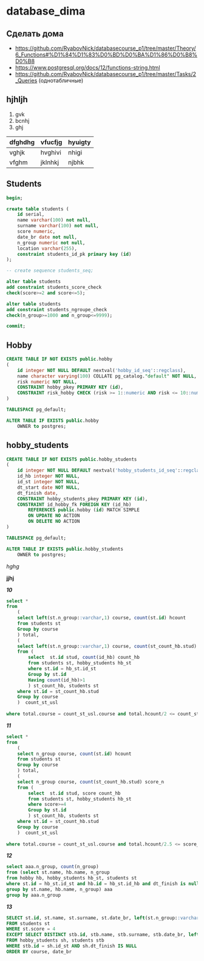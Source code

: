 # database_dima

## Сдeлать дома

- https://github.com/RyabovNick/databasecourse_p1/tree/master/Theory/6_Functions#%D1%84%D1%83%D0%BD%D0%BA%D1%86%D0%B8%D0%B8
- https://www.postgresql.org/docs/12/functions-string.html
- https://github.com/RyabovNick/databasecourse_p1/tree/master/Tasks/2_Queries (однотабличные)

## hjhljh

1. gvk
2. bcnhj
3. ghj



dfghdhg | vfucfjg| hyuigty
-----|-----|-----
vghjk|hvghivi|nhigi
vfghm|jklnhkj|njbhk


## Students

```sql
begin;

create table students (
	id serial,
	name varchar(100) not null,
	surname varchar(100) not null,
	score numeric,
	date_br date not null,
	n_group numeric not null,
	location varchar(255), 
	constraint students_id_pk primary key (id)
);

-- create sequence students_seq;

alter table students 
add constraint students_score_check 
check(score>=2 and score<=5);

alter table students 
add constraint students_ngroupe_check 
check(n_group>=1000 and n_group<=9999);

commit;
```
## Hobby
```sql
CREATE TABLE IF NOT EXISTS public.hobby
(
    id integer NOT NULL DEFAULT nextval('hobby_id_seq'::regclass),
    name character varying(100) COLLATE pg_catalog."default" NOT NULL,
    risk numeric NOT NULL,
    CONSTRAINT hobby_pkey PRIMARY KEY (id),
    CONSTRAINT risk_hobby CHECK (risk >= 1::numeric AND risk <= 10::numeric)
)

TABLESPACE pg_default;

ALTER TABLE IF EXISTS public.hobby
    OWNER to postgres;
```
## hobby_students
```sql
CREATE TABLE IF NOT EXISTS public.hobby_students
(
    id integer NOT NULL DEFAULT nextval('hobby_students_id_seq'::regclass),
    id_hb integer NOT NULL,
    id_st integer NOT NULL,
    dt_start date NOT NULL,
    dt_finish date,
    CONSTRAINT hobby_students_pkey PRIMARY KEY (id),
    CONSTRAINT id_hobby_fk FOREIGN KEY (id_hb)
        REFERENCES public.hobby (id) MATCH SIMPLE
        ON UPDATE NO ACTION
        ON DELETE NO ACTION
)

TABLESPACE pg_default;

ALTER TABLE IF EXISTS public.hobby_students
    OWNER to postgres;
```
*hghg*

**jjhj**












***10***
```sql
select *
from
	(
	select left(st.n_group::varchar,1) course, count(st.id) hcount
	from students st
	Group by course
	) total,
	(
	select left(st.n_group::varchar,1) course, count(st_count_hb.stud) count_st
	from (
		select  st.id stud, count(id_hb) count_hb
		from students st, hobby_students hb_st
		where st.id = hb_st.id_st 
		Group by st.id
		Having count(id_hb)>1
		) st_count_hb, students st
	where st.id = st_count_hb.stud
	Group by course
	)  count_st_usl
		
where total.course = count_st_usl.course and total.hcount/2 <= count_st
```
***11***
```sql
select *
from
	(
	select n_group course, count(st.id) hcount
	from students st
	Group by course
	) total,
	(
	select n_group course, count(st_count_hb.stud) score_n
	from (
		select  st.id stud, score count_hb
		from students st, hobby_students hb_st
		where score>=4 
		Group by st.id
		) st_count_hb, students st
	where st.id = st_count_hb.stud
	Group by course
	)  count_st_usl
		
where total.course = count_st_usl.course and total.hcount/2.5 <= score_n
```
***12***
```sql
select aaa.n_group, count(n_group)
from (select st.name, hb.name, n_group
from hobby hb, hobby_students hb_st, students st
where st.id = hb_st.id_st and hb.id = hb_st.id_hb and dt_finish is null
group by st.name, hb.name, n_group) aaa
group by aaa.n_group
```

***13***
```sql
SELECT st.id, st.name, st.surname, st.date_br, left(st.n_group::varchar,1) course
FROM students st
WHERE st.score = 4
EXCEPT SELECT DISTINCT stb.id, stb.name, stb.surname, stb.date_br, left(stb.n_group::varchar,1) course
FROM hobby_students sh, students stb
WHERE stb.id = sh.id_st AND sh.dt_finish IS NULL
ORDER BY course, date_br
```